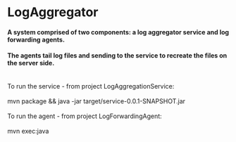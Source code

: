 # LogAggregator
#### A system comprised of two components: a log aggregator service and log forwarding agents. <BR/>
#### The agents tail log files and sending to the service to recreate the files on the server side. <BR />
<br />
To run the service - from project LogAggregationService:<BR/><BR />
mvn package && java -jar target/service-0.0.1-SNAPSHOT.jar <BR />
<BR />
To run the agent - from project LogForwardingAgent: <BR /><BR/>
 mvn exec:java

